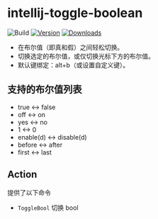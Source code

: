 # intellij-toggle-boolean

![Build](https://github.com/Clover-You/intellij-toggle-boolean/workflows/Build/badge.svg)
[![Version](https://img.shields.io/jetbrains/plugin/v/24247.svg)](https://plugins.jetbrains.com/plugin/24247)
[![Downloads](https://img.shields.io/jetbrains/plugin/d/24247.svg)](https://plugins.jetbrains.com/plugin/24247)

<!-- Plugin description -->
- 在布尔值（即真和假）之间轻松切换。
- 切换选定的布尔值，或仅切换光标下方的布尔值。
- 默认键绑定：alt+b（或设置自定义键）。

## 支持的布尔值列表

- true <-> false
- off <-> on
- yes <-> no
- 1 <-> 0
- enable(d) <-> disable(d)
- before <-> after
- first <-> last

## Action

提供了以下命令

- `ToggleBool` 切换 bool

<!-- Plugin description end -->